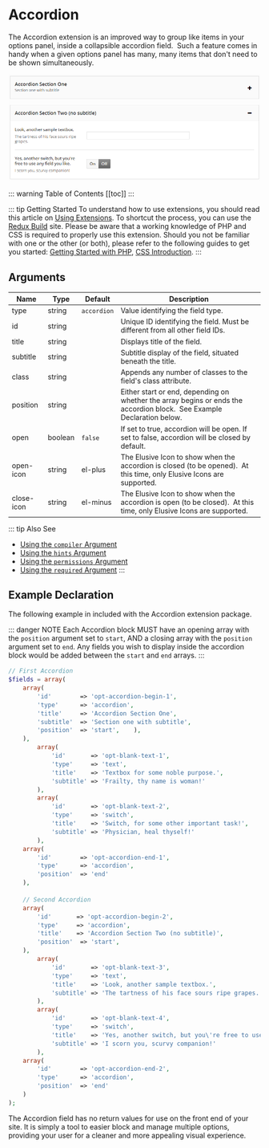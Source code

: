 # Accordion <Badge text="field" type="warn"/>

The Accordion extension is an improved way to group like items in your options panel, inside a collapsible accordion 
field.  Such a feature comes in handy when a given options panel has many, many items that don't need to be shown 
simultaneously. 

<span style="display:block;text-align:center">![](./img/accordion.png)</span>

::: warning Table of Contents
[[toc]]
:::

::: tip Getting Started
To understand how to use extensions, you should read this article on [Using Extensions](../guides/basics/using-extensions.md).
 To shortcut the process, you can use the [Redux Build](http://build.redux.io/) site. Please be aware that a working 
 knowledge of PHP and CSS is required to properly use this extension. Should you not be familiar with one or the other 
 (or both), please refer to the following guides to get you started: 
 [Getting Started with PHP](http://www.php.net/manual/en/tutorial.php), 
 [CSS Introduction](http://www.w3schools.com/css/css_intro.asp).
:::

Arguments
-----
|Name|Type|Default|Description|
|--- |--- |--- |--- |
|type|string|`accordion`|Value identifying the field type.|
|id|string||Unique ID identifying the field. Must be different from all other field IDs.|
|title|string||Displays title of the field.|
|subtitle|string||Subtitle display of the field, situated beneath the title.|
|class|string||Appends any number of classes to the field's class attribute.|
|position|string||Either start or end, depending on whether the array begins or ends the accordion block.  See Example Declaration below.|
|open|boolean|`false`|If set to true, accordion will be open. If set to false, accordion will be closed by default.|
|open-icon|string|el-plus|The Elusive Icon to show when the accordion is closed (to be opened).  At this time, only Elusive Icons are supported.|
|close-icon|string|el-minus|The Elusive Icon to show when the accordion is open (to be closed).  At this time, only Elusive Icons are supported.|

::: tip Also See
- [Using the `compiler` Argument](../configuration/fields/compiler.md)
- [Using the `hints` Argument](../configuration/fields/hints.md)
- [Using the `permissions` Argument](../configuration/fields/permissions.md)
- [Using the `required` Argument](../configuration/fields/required.md)
:::

## Example Declaration

The following example in included with the Accordion extension package.

::: danger NOTE
Each Accordion block MUST have an opening array with the `position` argument set to `start`, AND a closing array with the `position` argument set to `end`. Any fields you wish to display inside the accordion block would be added between the `start` and `end` arrays.
:::

```php
// First Accordion
$fields = array(
    array(
        'id'        => 'opt-accordion-begin-1',
        'type'      => 'accordion',
        'title'     => 'Accordion Section One',
        'subtitle'  => 'Section one with subtitle',
        'position'  => 'start',    ),
    ),
        array(
            'id'       => 'opt-blank-text-1',
            'type'     => 'text',
            'title'    => 'Textbox for some noble purpose.',
            'subtitle' => 'Frailty, thy name is woman!'
        ),
        array(
            'id'       => 'opt-blank-text-2',
            'type'     => 'switch',
            'title'    => 'Switch, for some other important task!',
            'subtitle' => 'Physician, heal thyself!'
        ),             
    array(
        'id'        => 'opt-accordion-end-1',
        'type'      => 'accordion',
        'position'  => 'end'
    ),
    
    // Second Accordion
    array(
        'id'       => 'opt-accordion-begin-2',
        'type'     => 'accordion',
        'title'    => 'Accordion Section Two (no subtitle)',
        'position'  => 'start',
    ),
        array(
            'id'       => 'opt-blank-text-3',
            'type'     => 'text',
            'title'    => 'Look, another sample textbox.',
            'subtitle' => 'The tartness of his face sours ripe grapes.'
        ),
        array(
            'id'       => 'opt-blank-text-4',
            'type'     => 'switch',
            'title'    => 'Yes, another switch, but you\'re free to use any field you like.',
            'subtitle' => 'I scorn you, scurvy companion!'
        ),             
    array(
        'id'        => 'opt-accordion-end-2',
        'type'      => 'accordion',
        'position'  => 'end'
    )
);
```

The Accordion field has no return values for use on the front end of your site. It is simply a tool to easier block and manage multiple options, providing your user for a cleaner and more appealing visual experience.